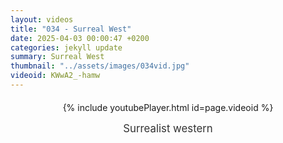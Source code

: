 ```yaml
---
layout: videos
title: "034 - Surreal West"
date: 2025-04-03 00:00:47 +0200
categories: jekyll update
summary: Surreal West
thumbnail: "../assets/images/034vid.jpg"
videoid: KWwA2_-hamw
---
```


<div style="text-align: center; margin-top: 20px;">
  {% include youtubePlayer.html id=page.videoid %}
  <p style="margin-top: 15px; font-size: 1.2em; color: #333;">
    Surrealist western
  </p>
</div>
